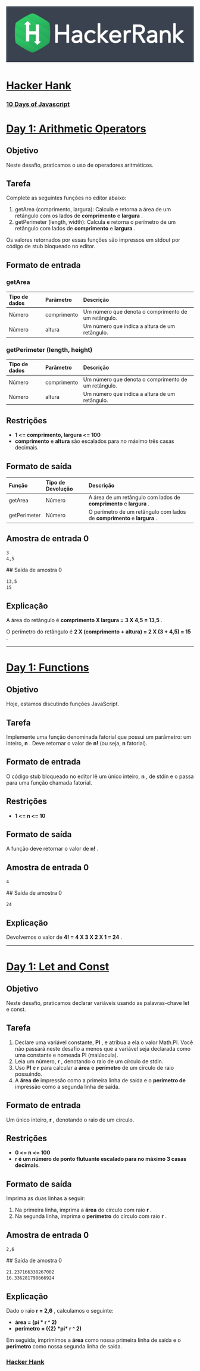 # ![hancker_hank.png](https://github.com/kakanew/Hacker_Hank/blob/master/hackerrank.jpg?raw=true)

# [Hacker Hank](https://github.com/kakanew/Hacker_Hank)

### [10 Days of Javascript](https://github.com/kakanew/Hacker_Hank/tree/master/10_Days_of_Javascript)

# [Day 1: Arithmetic Operators](https://github.com/kakanew/Hacker_Hank/blob/master/10_Days_of_Javascript/Day_1/Day_1_Arithmetic_Operators.js)

## Objetivo

Neste desafio, praticamos o uso de operadores aritméticos.

## Tarefa

Complete as seguintes funções no editor abaixo:

1. getArea (comprimento, largura): Calcula e retorna a área de um retângulo com os lados de **comprimento** e **largura** .
2. getPerimeter (length, width): Calcula e retorna o perímetro de um retângulo com lados de **comprimento** e **largura** .

Os valores retornados por essas funções são impressos em stdout por código de stub bloqueado no editor.

## Formato de entrada

### getArea

| Tipo de dados | Parâmetro   | Descrição                                           |
| :------------ | :---------- | :-------------------------------------------------- |
| Número        | comprimento | Um número que denota o comprimento de um retângulo. |
| Número        | altura      | Um número que indica a altura de um retângulo.      |

### getPerimeter (length, height)

| Tipo de dados | Parâmetro   | Descrição                                           |
| :------------ | :---------- | :-------------------------------------------------- |
| Número        | comprimento | Um número que denota o comprimento de um retângulo. |
| Número        | altura      | Um número que indica a altura de um retângulo.      |

## Restrições

- **1 <= comprimento, largura <= 100**
- **comprimento** e **altura** são escalados para no máximo três casas decimais.

## Formato de saída

| Função       | Tipo de Devolução | Descrição                                                    |
| :----------- | :---------------- | :----------------------------------------------------------- |
| getArea      | Número            | A área de um retângulo com lados de **comprimento** e **largura** . |
| getPerimeter | Número            | O perímetro de um retângulo com lados de **comprimento** e **largura** . |

## Amostra de entrada 0

```
3 
4,5
```

\## Saída de amostra 0

```
13,5 
15
```

## Explicação

A área do retângulo é **comprimento X largura = 3 X 4,5 = 13,5** .

O perímetro do retângulo é **2 X (comprimento + altura) = 2 X (3 + 4,5) = 15** .

------

# [Day 1: Functions](https://github.com/kakanew/Hacker_Hank/blob/master/10_Days_of_Javascript/Day_1/Day_1_Functions.js)

## Objetivo

Hoje, estamos discutindo funções JavaScript.

## Tarefa

Implemente uma função denominada fatorial que possui um parâmetro: um inteiro, **n** . Deve retornar o valor de **n!** (ou seja, **n** fatorial).

## Formato de entrada

O código stub bloqueado no editor lê um único inteiro, **n** , de stdin e o passa para uma função chamada fatorial.

## Restrições

- **1 <= n <= 10**

## Formato de saída

A função deve retornar o valor de **n!** .

## Amostra de entrada 0

```
4
```

\## Saída de amostra 0

```
24
```

## Explicação

Devolvemos o valor de **4! = 4 X 3 X 2 X 1 = 24** .

------

# [Day 1: Let and Const](https://github.com/kakanew/Hacker_Hank/blob/master/10_Days_of_Javascript/Day_1/Day_1_Let_and_Const.js)

## Objetivo

Neste desafio, praticamos declarar variáveis usando as palavras-chave let e const.

## Tarefa

1. Declare uma variável constante, **PI** , e atribua a ela o valor Math.PI. Você não passará neste desafio a menos que a variável seja declarada como uma constante e nomeada PI (maiúscula).
2. Leia um número, **r** , denotando o raio de um círculo de stdin.
3. Uso **PI** e **r** para calcular a **área** e **perímetro** de um círculo de raio possuindo.
4. A **área de** impressão como a primeira linha de saída e o **perímetro de** impressão como a segunda linha de saída.

## Formato de entrada

Um único inteiro, **r** , denotando o raio de um círculo.

## Restrições

- **0 <= n <= 100**
- **r é um número de ponto flutuante escalado para no máximo 3 casas decimais.**

## Formato de saída

Imprima as duas linhas a seguir:

1. Na primeira linha, imprima a **área** do círculo com raio **r** .
2. Na segunda linha, imprima o **perímetro** do círculo com raio **r** .

## Amostra de entrada 0

```
2,6
```

\## Saída de amostra 0

```
21.237166338267002 
16.336281798666924
```

## Explicação

Dado o raio **r = 2,6** , calculamos o seguinte:

- **área = (pi \* r ^ 2)**
- **perímetro = ({2} \*pi\* r ^ 2)**

Em seguida, imprimimos a **área** como nossa primeira linha de saída e o **perímetro** como nossa segunda linha de saída.

### [Hacker Hank](https://github.com/kakanew/Hacker_Hank)